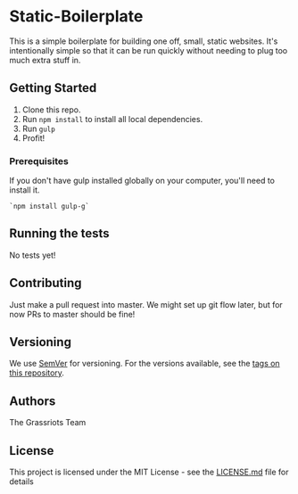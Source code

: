 # Static-Boilerplate

This is a simple boilerplate for building one off, small, static websites. It's intentionally simple so that it can be run quickly without needing to plug too much extra stuff in.

## Getting Started

1. Clone this repo.
2. Run `npm install` to install all local dependencies.
3. Run `gulp` 
4. Profit!

### Prerequisites

If you don't have gulp installed globally on your computer, you'll need to install it.

```
`npm install gulp-g`
```

## Running the tests

No tests yet!

## Contributing

Just make a pull request into master. We might set up git flow later, but for now PRs to master should be fine!

## Versioning

We use [SemVer](http://semver.org/) for versioning. For the versions available, see the [tags on this repository](https://github.com/your/project/tags). 

## Authors

The Grassriots Team

## License

This project is licensed under the MIT License - see the [LICENSE.md](LICENSE.md) file for details


